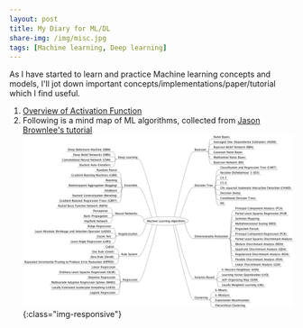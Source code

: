 ```yaml
---
layout: post
title: My Diary for ML/DL
share-img: /img/misc.jpg
tags: [Machine learning, Deep learning]
---
```

As I have started to learn and practice Machine learning concepts and models, I'll jot down important concepts/implementations/paper/tutorial which I find useful.

1. [Overview of Activation Function](https://medium.com/@srnghn/deep-learning-overview-of-neurons-and-activation-functions-1d98286cf1e4)
2. Following is a mind map of ML algorithms, collected from [Jason Brownlee's tutorial](https://machinelearningmastery.com/)
![ML-algorithms-mindmap](/img/ml-algo.png){:class="img-responsive"}
